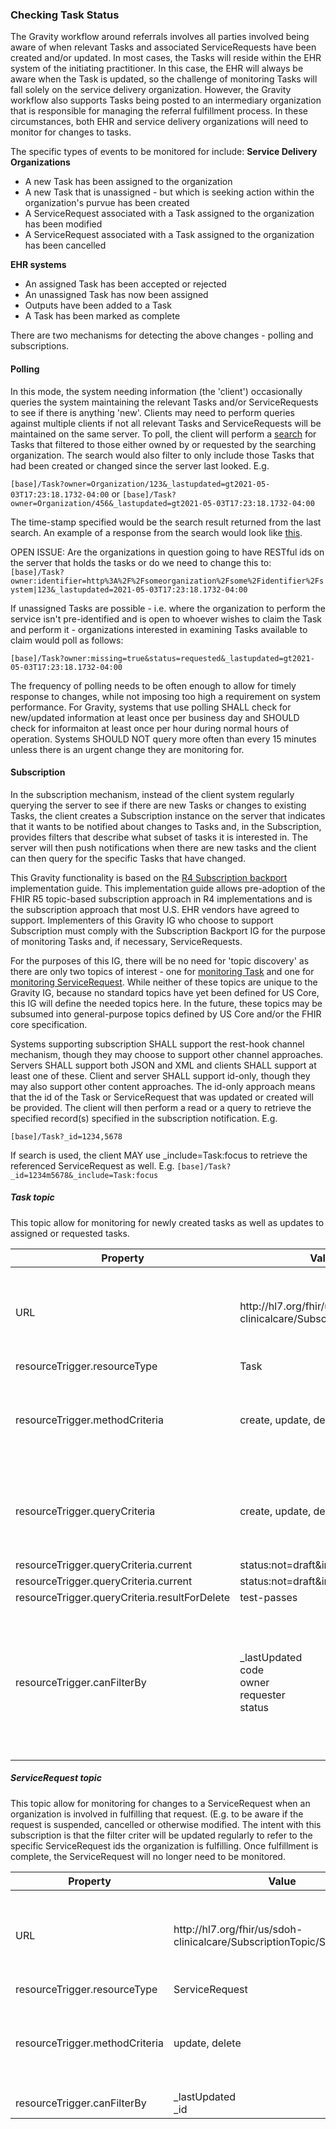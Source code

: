 ### Checking Task Status
The Gravity workflow around referrals involves all parties involved being aware of when relevant Tasks and associated ServiceRequests have been created and/or updated.
In most cases, the Tasks will reside within the EHR system of the initiating practitioner.  In this case, the EHR will always be aware when the Task is updated, so
the challenge of monitoring Tasks will fall solely on the service delivery organization.  However, the Gravity workflow also supports Tasks being posted to an
intermediary organization that is responsible for managing the referral fulfillment process.  In these circumstances, both EHR and service delivery organizations will
need to monitor for changes to tasks.

The specific types of events to be monitored for include:
**Service Delivery Organizations**
* A new Task has been assigned to the organization
* A new Task that is unassigned - but which is seeking action within the organization's purvue has been created
* A ServiceRequest associated with a Task assigned to the organization has been modified
* A ServiceRequest associated with a Task assigned to the organization has been cancelled

**EHR systems**
* An assigned Task has been accepted or rejected
* An unassigned Task has now been assigned
* Outputs have been added to a Task
* A Task has been marked as complete


There are two mechanisms for detecting the above changes - polling and subscriptions.

#### Polling
In this mode, the system needing information (the 'client') occasionally queries the system maintaining the relevant Tasks and/or ServiceRequests to see if there is
anything 'new'.  Clients may need to perform queries against multiple clients if not all relevant Tasks and ServiceRequests will be maintained on the same server.
To poll, the client will perform a [search]({{site.data.fhir.path}}search.html) for Tasks that filtered to those either owned by or requested by the searching organization.
The search would also filter to only include those Tasks that had been created or changed since the server last looked.
E.g.

```[base]/Task?owner=Organization/123&_lastupdated=gt2021-05-03T17:23:18.1732-04:00```
or
```[base]/Task?owner=Organization/456&_lastupdated=gt2021-05-03T17:23:18.1732-04:00```

The time-stamp specified would be the search result returned from the last search.  An example of a response from the search would look like [this](todo.html).

OPEN ISSUE: Are the organizations in question going to have RESTful ids on the server that holds the tasks or do we need to change this to:
```[base]/Task?owner:identifier=http%3A%2F%2Fsomeorganization%2Fsome%2Fidentifier%2Fsystem|123&_lastupdated=2021-05-03T17:23:18.1732-04:00```

If unassigned Tasks are possible - i.e. where the organization to perform the service isn't pre-identified and is open to whoever wishes to claim the Task and perform it -
organizations interested in examining Tasks available to claim would poll as follows:

```[base]/Task?owner:missing=true&status=requested&_lastupdated=gt2021-05-03T17:23:18.1732-04:00```

The frequency of polling needs to be often enough to allow for timely response to changes, while not imposing too high a requirement on system performance.
For Gravity, systems that use polling SHALL check for new/updated information at least once per business day and SHOULD check for informaiton at least once per hour during
normal hours of operation.  Systems SHOULD NOT query more often than every 15 minutes unless there is an urgent change they are monitoring for.

#### Subscription
In the subscription mechanism, instead of the client system regularly querying the server to see if there are new Tasks or changes to existing Tasks, the client creates a
Subscription instance on the server that indicates that it wants to be notified about changes to Tasks and, in the Subscription, provides filters that describe what
subset of tasks it is interested in.  The server will then push notifications when there are new tasks and the client can then query for the specific Tasks that have changed.

This Gravity functionality is based on the [R4 Subscription backport](http://hl7.org/fhir/uv/subscriptions-backport/) implementation guide.  This implementation guide 
allows pre-adoption of the FHIR R5 topic-based subscription approach in R4 implementations and is the subscription approach that most U.S. EHR vendors have agreed to 
support.  Implementers of this Gravity IG who choose to support Subscription must comply with the Subscription Backport IG for the purpose of monitoring Tasks and, if
necessary, ServiceRequests.

For the purposes of this IG, there will be no need for 'topic discovery' as there are only two topics of interest - one for [monitoring Task](#task-topic) and one for [monitoring
ServiceRequest](#servicerequest-topic).  While neither of these topics are unique to the Gravity IG, because no standard topics have yet been defined for US Core, this IG will define the needed
topics here.  In the future, these topics may be subsumed into general-purpose topics defined by US Core and/or the FHIR core specification.

Systems supporting subscription SHALL support the rest-hook channel mechanism, though they may choose to support other channel approaches.  Servers SHALL support both
JSON and XML and clients SHALL support at least one of these.  Client and server SHALL support id-only, though they may  also support other content approaches.  The
id-only approach means that the id of the Task or ServiceRequest that was updated or created will be provided.  The client will then perform a read or a query to
retrieve the specified record(s) specified in the subscription notification. E.g.

<code>[base]/Task?_id=1234,5678</code>

If search is used, the client MAY use _include=Task:focus to retrieve the referenced ServiceRequest as well.  E.g.
<code>[base]/Task?_id=1234m5678&_include=Task:focus</code>

##### Task topic
This topic allow for monitoring for newly created tasks as well as updates to assigned or requested tasks.

<table class="grid">
  <thead>
    <tr>
      <th>Property</th>
      <th>Value</th>
      <th>Notes</th>
    </tr>
  </thead>
  <tbody>
    <tr>
      <td>URL</td>
      <td>http://hl7.org/fhir/us/sdoh-clinicalcare/SubscriptionTopic/Task</td>
      <td>This is what will appear in <i>backport-topic-canonical</i> extension</td>
    </tr>
    <tr>
      <td>resourceTrigger.resourceType</td>
      <td>Task</td>
      <td/>
    </tr>
    <tr>
      <td>resourceTrigger.methodCriteria</td>
      <td>create, update, delete</td>
      <td>'delete' is not an expected action within the scope of this IG</td>
    </tr>
    <tr>
      <td>resourceTrigger.queryCriteria</td>
      <td>create, update, delete</td>
      <td>'delete' is not an expected action within the scope of this IG</td>
    </tr>
    <tr>
      <td>resourceTrigger.queryCriteria.current</td>
      <td>status:not=draft&amp;intent=order</td>
      <td/>
    </tr>
    <tr>
      <td>resourceTrigger.queryCriteria.current</td>
      <td>status:not=draft&amp;intent=order</td>
      <td/>
    </tr>
    <tr>
      <td>resourceTrigger.queryCriteria.resultForDelete</td>
      <td>test-passes</td>
      <td/>
    </tr>
    <tr>
      <td>resourceTrigger.canFilterBy</td>
      <td>_lastUpdated<br/>
        code<br/>
        owner<br/>
        requester<br/>
        status</td>
      <td>owner or requester will almost always be used.  code and status can be used to further filter if desired</td>
    </tr>
  </tbody>
</table>

##### ServiceRequest topic
This topic allow for monitoring for changes to a ServiceRequest when an organization is involved in fulfilling that request.  (E.g. to be
aware if the request is suspended, cancelled or otherwise modified.  The intent with this subscription is that the filter criter will be
updated regularly to refer to the specific ServiceRequest ids the organization is fulfilling.  Once fulfillment is complete, the ServiceRequest
will no longer need to be monitored.

<table class="grid">
  <thead>
    <tr>
      <th>Property</th>
      <th>Value</th>
      <th>Notes</th>
    </tr>
  </thead>
  <tbody>
    <tr>
      <td>URL</td>
      <td>http://hl7.org/fhir/us/sdoh-clinicalcare/SubscriptionTopic/Servicerequest</td>
      <td>This is what will appear in <i>backport-topic-canonical</i> extension</td>
    </tr>
    <tr>
      <td>resourceTrigger.resourceType</td>
      <td>ServiceRequest</td>
      <td/>
    </tr>
    <tr>
      <td>resourceTrigger.methodCriteria</td>
      <td>update, delete</td>
      <td>'delete' is not an expected action within the scope of this IG</td>
    </tr>
    <tr>
      <td>resourceTrigger.canFilterBy</td>
      <td>_lastUpdated<br/>
        _id</td>
      <td/>
    </tr>
  </tbody>
</table>
